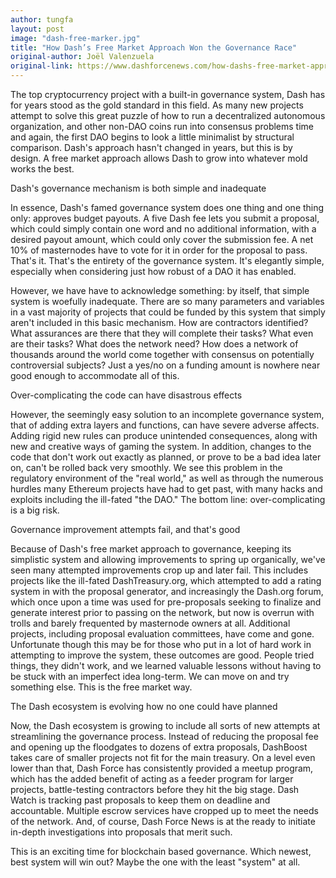 ```yaml
---
author: tungfa
layout: post
image: "dash-free-marker.jpg"
title: "How Dash’s Free Market Approach Won the Governance Race"
original-author: Joël Valenzuela
original-link: https://www.dashforcenews.com/how-dashs-free-market-approach-won-the-governance-race/
---
```



The top cryptocurrency project with a built-in governance system, Dash has for years stood as the gold standard in this field. As many new projects attempt to solve this great puzzle of how to run a decentralized autonomous organization, and other non-DAO coins run into consensus problems time and again, the first DAO begins to look a little minimalist by structural comparison. Dash's approach hasn't changed in years, but this is by design. A free market approach allows Dash to grow into whatever mold works the best.

Dash's governance mechanism is both simple and inadequate

In essence, Dash's famed governance system does one thing and one thing only: approves budget payouts. A five Dash fee lets you submit a proposal, which could simply contain one word and no additional information, with a desired payout amount, which could only cover the submission fee. A net 10% of masternodes have to vote for it in order for the proposal to pass. That's it. That's the entirety of the governance system. It's elegantly simple, especially when considering just how robust of a DAO it has enabled.

However, we have have to acknowledge something: by itself, that simple system is woefully inadequate. There are so many parameters and variables in a vast majority of projects that could be funded by this system that simply aren't included in this basic mechanism. How are contractors identified? What assurances are there that they will complete their tasks? What even are their tasks? What does the network need? How does a network of thousands around the world come together with consensus on potentially controversial subjects? Just a yes/no on a funding amount is nowhere near good enough to accommodate all of this.

Over-complicating the code can have disastrous effects

However, the seemingly easy solution to an incomplete governance system, that of adding extra layers and functions, can have severe adverse affects. Adding rigid new rules can produce unintended consequences, along with new and creative ways of gaming the system. In addition, changes to the code that don't work out exactly as planned, or prove to be a bad idea later on, can't be rolled back very smoothly. We see this problem in the regulatory environment of the "real world," as well as through the numerous hurdles many Ethereum projects have had to get past, with many hacks and exploits including the ill-fated "the DAO." The bottom line: over-complicating is a big risk.

Governance improvement attempts fail, and that's good

Because of Dash's free market approach to governance, keeping its simplistic system and allowing improvements to spring up organically, we've seen many attempted improvements crop up and later fail. This includes projects like the ill-fated DashTreasury.org, which attempted to add a rating system in with the proposal generator, and increasingly the Dash.org forum, which once upon a time was used for pre-proposals seeking to finalize and generate interest prior to passing on the network, but now is overrun with trolls and barely frequented by masternode owners at all. Additional projects, including proposal evaluation committees, have come and gone. Unfortunate though this may be for those who put in a lot of hard work in attempting to improve the system, these outcomes are good. People tried things, they didn't work, and we learned valuable lessons without having to be stuck with an imperfect idea long-term. We can move on and try something else. This is the free market way.

The Dash ecosystem is evolving how no one could have planned

Now, the Dash ecosystem is growing to include all sorts of new attempts at streamlining the governance process. Instead of reducing the proposal fee and opening up the floodgates to dozens of extra proposals, DashBoost takes care of smaller projects not fit for the main treasury. On a level even lower than that, Dash Force has consistently provided a meetup program, which has the added benefit of acting as a feeder program for larger projects, battle-testing contractors before they hit the big stage. Dash Watch is tracking past proposals to keep them on deadline and accountable. Multiple escrow services have cropped up to meet the needs of the network. And, of course, Dash Force News is at the ready to initiate in-depth investigations into proposals that merit such.

This is an exciting time for blockchain based governance. Which newest, best system will win out? Maybe the one with the least "system" at all.
